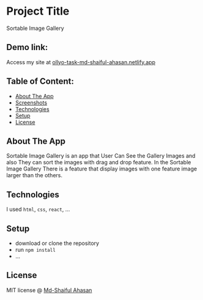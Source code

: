# Project Title
Sortable Image Gallery
## Demo link:
Access my site at [ollyo-task-md-shaiful-ahasan.netlify.app](https://google.com](https://ollyo-task-md-shaiful-ahasan.netlify.app/))

## Table of Content:

- [About The App](#about-the-app)
- [Screenshots](#screenshots)
- [Technologies](#technologies)
- [Setup](#setup)
- [License](#license)

## About The App
Sortable Image Gallery is an app that User Can See the Gallery Images and also They can sort the images with drag and drop feature. In the Sortable Image Gallery There is a feature that display images with one feature image larger than the others.


## Technologies
I used `html`, `css`, `react`, ...

## Setup
- download or clone the repository
- run `npm install`
- ...


## License

MIT license @ [Md-Shaiful Ahasan](ehasanrobin.netlify.com)
